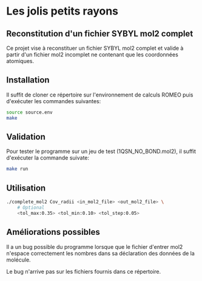 # Les jolis petits rayons
##  Reconstitution d'un fichier SYBYL mol2 complet

Ce projet vise à reconstituer un fichier SYBYL mol2 complet et valide à partir d'un fichier mol2 incomplet ne contenant que les coordonnées atomiques.

## Installation

Il suffit de cloner ce répertoire sur l'environnement de calculs ROMEO puis d'exécuter les commandes suivantes:
```bash
source source.env
make
```

## Validation

Pour tester le programme sur un jeu de test (1QSN_NO_BOND.mol2), il suffit d'exécuter la commande suivate:
```bash
make run
```

## Utilisation

```bash
./complete_mol2 Cov_radii <in_mol2_file> <out_mol2_file> \
    # Optional
    <tol_max:0.35> <tol_min:0.10> <tol_step:0.05>
```

## Améliorations possibles

Il a un bug possible du programme lorsque que le fichier d'entrer mol2 n'espace correctement les nombres dans sa déclaration des données de la molécule.

Le bug n'arrive pas sur les fichiers fournis dans ce répertoire.